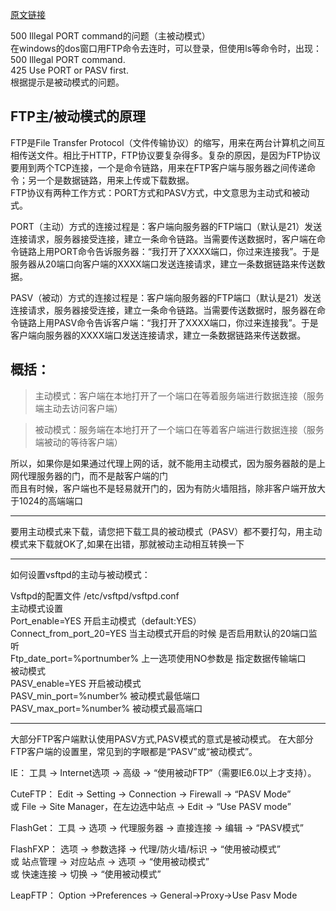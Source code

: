 
[原文链接](http://blog.sina.com.cn/s/blog_5cdb72780100jwjt.html)

500 Illegal PORT command的问题（主被动模式）   
在windows的dos窗口用FTP命令去连时，可以登录，但使用ls等命令时，出现：  
500 Illegal PORT command.  
425 Use PORT or PASV first.  
根据提示是被动模式的问题。  

 FTP主/被动模式的原理
-----------------------------------------------------------------------------------
FTP是File Transfer Protocol（文件传输协议）的缩写，用来在两台计算机之间互相传送文件。相比于HTTP，FTP协议要复杂得多。复杂的原因，是因为FTP协议要用到两个TCP连接，一个是命令链路，用来在FTP客户端与服务器之间传递命令；另一个是数据链路，用来上传或下载数据。  
FTP协议有两种工作方式：PORT方式和PASV方式，中文意思为主动式和被动式。  

PORT（主动）方式的连接过程是：客户端向服务器的FTP端口（默认是21）发送连接请求，服务器接受连接，建立一条命令链路。当需要传送数据时，客户端在命令链路上用PORT命令告诉服务器：“我打开了XXXX端口，你过来连接我”。于是服务器从20端口向客户端的XXXX端口发送连接请求，建立一条数据链路来传送数据。   
  
PASV（被动）方式的连接过程是：客户端向服务器的FTP端口（默认是21）发送连接请求，服务器接受连接，建立一条命令链路。当需要传送数据时，服务器在命令链路上用PASV命令告诉客户端：“我打开了XXXX端口，你过来连接我”。于是客户端向服务器的XXXX端口发送连接请求，建立一条数据链路来传送数据。  


概括：
--------------------------------------------------------------------------------
>主动模式：客户端在本地打开了一个端口在等着服务端进行数据连接（服务端主动去访问客户端）  

>被动模式：服务端在本地打开了一个端口在等着客户端进行数据连接（服务端被动的等待客户端）  


所以，如果你是如果通过代理上网的话，就不能用主动模式，因为服务器敲的是上网代理服务器的门，而不是敲客户端的门  
而且有时候，客户端也不是轻易就开门的，因为有防火墙阻挡，除非客户端开放大于1024的高端端口  

--------------------------------------------------------------------------------

要用主动模式来下载，请您把下载工具的被动模式（PASV）都不要打勾，用主动模式来下载就OK了,如果在出错，那就被动主动相互转换一下  
 
---------------------------------------------------------------------------------
如何设置vsftpd的主动与被动模式：  
 
Vsftpd的配置文件 /etc/vsftpd/vsftpd.conf   
主动模式设置  
Port_enable=YES              开启主动模式（default:YES）  
Connect_from_port_20=YES     当主动模式开启的时候 是否启用默认的20端口监听  
Ftp_date_port=%portnumber%   上一选项使用NO参数是 指定数据传输端口   
被动模式  
PASV_enable=YES  开启被动模式  
PASV_min_port=%number% 被动模式最低端口  
PASV_max_port=%number% 被动模式最高端口   

----------------------------------------------------------------------------------
 
大部分FTP客户端默认使用PASV方式,PASV模式的意式是被动模式。 在大部分FTP客户端的设置里，常见到的字眼都是“PASV”或“被动模式”。  

IE： 工具 -> Internet选项 -> 高级 -> “使用被动FTP”（需要IE6.0以上才支持）。  

CuteFTP： Edit -> Setting -> Connection -> Firewall -> “PASV Mode”  
或 File -> Site Manager，在左边选中站点 -> Edit -> “Use PASV mode”  

FlashGet： 工具 -> 选项 -> 代理服务器 -> 直接连接 -> 编辑 -> “PASV模式”  
  
FlashFXP： 选项 -> 参数选择 -> 代理/防火墙/标识 -> “使用被动模式”  
或 站点管理 -> 对应站点 -> 选项 -> “使用被动模式”  
或 快速连接 -> 切换 -> “使用被动模式”  

LeapFTP： Option ->Preferences -> General->Proxy->Use Pasv Mode  